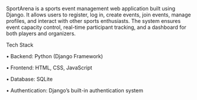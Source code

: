 SportArena is a sports event management web application built using Django. It allows users to register, log in, create events, join events, manage profiles, and interact with other sports enthusiasts. The system ensures event capacity control, real-time participant tracking, and a
dashboard for both players and organizers.


Tech Stack

 • Backend: Python (Django Framework)

 • Frontend: HTML, CSS, JavaScript

 • Database: SQLite
 
 • Authentication: Django’s built-in authentication system
